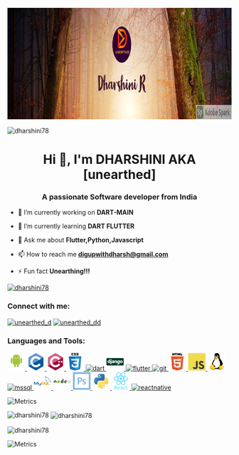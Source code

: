 <p align ='center'> 
  <img src="https://github.com/dharshini78/dharshini78/blob/main/My%20Post%20(1).png" data-canonical-src="https://github.com/dharshini78/dharshini78/blob/main/My%20Post%20(1).png" width="900" height="250" />
</p>


<p align="left"> <img src="https://komarev.com/ghpvc/?username=dharshini78&label=Profile%20views&color=0e75b6&style=flat" alt="dharshini78" /> </p>


<h1 align="center">Hi 👋, I'm DHARSHINI AKA [unearthed]</h1>
<h3 align="center">A passionate Software developer from India</h3>


- 🔭 I’m currently working on **DART-MAIN**

- 🌱 I’m currently learning **DART FLUTTER**

- 💬 Ask me about **Flutter,Python,Javascript**

- 📫 How to reach me **digupwithdharsh@gmail.com**

- ⚡ Fun fact **Unearthing!!!**

<p align="left"> <a href="https://github.com/ryo-ma/github-profile-trophy"><img src="https://github-profile-trophy.vercel.app/?username=dharshini78" alt="dharshini78" /></a> </p>

<h3 align="left">Connect with me:</h3>
<p align="left">
<a href="https://twitter.com/unearthed_d" target="blank"><img align="center" src="https://raw.githubusercontent.com/rahuldkjain/github-profile-readme-generator/master/src/images/icons/Social/twitter.svg" alt="unearthed_d" height="30" width="40" /></a>
<a href="https://instagram.com/unearthed_dd" target="blank"><img align="center" src="https://raw.githubusercontent.com/rahuldkjain/github-profile-readme-generator/master/src/images/icons/Social/instagram.svg" alt="unearthed_dd" height="30" width="40" /></a>
</p>

<h3 align="left">Languages and Tools:</h3>
<p align="left"> <a href="https://developer.android.com" target="_blank"> <img src="https://raw.githubusercontent.com/devicons/devicon/master/icons/android/android-original-wordmark.svg" alt="android" width="40" height="40"/> </a> <a href="https://www.cprogramming.com/" target="_blank"> <img src="https://raw.githubusercontent.com/devicons/devicon/master/icons/c/c-original.svg" alt="c" width="40" height="40"/> </a> <a href="https://www.w3schools.com/cpp/" target="_blank"> <img src="https://raw.githubusercontent.com/devicons/devicon/master/icons/cplusplus/cplusplus-original.svg" alt="cplusplus" width="40" height="40"/> </a> <a href="https://www.w3schools.com/css/" target="_blank"> <img src="https://raw.githubusercontent.com/devicons/devicon/master/icons/css3/css3-original-wordmark.svg" alt="css3" width="40" height="40"/> </a> <a href="https://dart.dev" target="_blank"> <img src="https://www.vectorlogo.zone/logos/dartlang/dartlang-icon.svg" alt="dart" width="40" height="40"/> </a> <a href="https://www.djangoproject.com/" target="_blank"> <img src="https://raw.githubusercontent.com/devicons/devicon/master/icons/django/django-original.svg" alt="django" width="40" height="40"/> </a> <a href="https://flutter.dev" target="_blank"> <img src="https://www.vectorlogo.zone/logos/flutterio/flutterio-icon.svg" alt="flutter" width="40" height="40"/> </a> <a href="https://git-scm.com/" target="_blank"> <img src="https://www.vectorlogo.zone/logos/git-scm/git-scm-icon.svg" alt="git" width="40" height="40"/> </a> <a href="https://www.w3.org/html/" target="_blank"> <img src="https://raw.githubusercontent.com/devicons/devicon/master/icons/html5/html5-original-wordmark.svg" alt="html5" width="40" height="40"/> </a> <a href="https://developer.mozilla.org/en-US/docs/Web/JavaScript" target="_blank"> <img src="https://raw.githubusercontent.com/devicons/devicon/master/icons/javascript/javascript-original.svg" alt="javascript" width="40" height="40"/> </a> <a href="https://www.linux.org/" target="_blank"> <img src="https://raw.githubusercontent.com/devicons/devicon/master/icons/linux/linux-original.svg" alt="linux" width="40" height="40"/> </a> <a href="https://www.microsoft.com/en-us/sql-server" target="_blank"> <img src="https://www.svgrepo.com/show/303229/microsoft-sql-server-logo.svg" alt="mssql" width="40" height="40"/> </a> <a href="https://www.mysql.com/" target="_blank"> <img src="https://raw.githubusercontent.com/devicons/devicon/master/icons/mysql/mysql-original-wordmark.svg" alt="mysql" width="40" height="40"/> </a> <a href="https://nodejs.org" target="_blank"> <img src="https://raw.githubusercontent.com/devicons/devicon/master/icons/nodejs/nodejs-original-wordmark.svg" alt="nodejs" width="40" height="40"/> </a> <a href="https://www.photoshop.com/en" target="_blank"> <img src="https://raw.githubusercontent.com/devicons/devicon/master/icons/photoshop/photoshop-line.svg" alt="photoshop" width="40" height="40"/> </a> <a href="https://www.python.org" target="_blank"> <img src="https://raw.githubusercontent.com/devicons/devicon/master/icons/python/python-original.svg" alt="python" width="40" height="40"/> </a> <a href="https://reactjs.org/" target="_blank"> <img src="https://raw.githubusercontent.com/devicons/devicon/master/icons/react/react-original-wordmark.svg" alt="react" width="40" height="40"/> </a> <a href="https://reactnative.dev/" target="_blank"> <img src="https://reactnative.dev/img/header_logo.svg" alt="reactnative" width="40" height="40"/> </a> </p>

![Metrics](https://metrics.lecoq.io/dharshini78?template=classic&config.timezone=Asia%2FCalcutta)


<p><img align="left" src="https://github-readme-stats.vercel.app/api/top-langs?username=dharshini78&show_icons=true&locale=en&layout=compact" alt="dharshini78" /></p>

<p>&nbsp;<img align="center" src="https://github-readme-stats.vercel.app/api?username=dharshini78&show_icons=true&locale=en" alt="dharshini78" /></p>

<p><img align="center" src="https://github-readme-streak-stats.herokuapp.com/?user=dharshini78&" alt="dharshini78" /></p>



![Metrics](https://metrics.lecoq.io/dharshini78?template=classic&base.header=0&base.activity=0&base.community=0&base.repositories=0&base.metadata=0&isocalendar=1&gists=1&people=1&followup=1&isocalendar.duration=half-year&people.limit=24&people.size=28&people.types=followers%2C%20following&people.identicons=false&people.shuffle=false&followup.sections=repositories&config.timezone=Asia%2FCalcutta&config.display=large)



